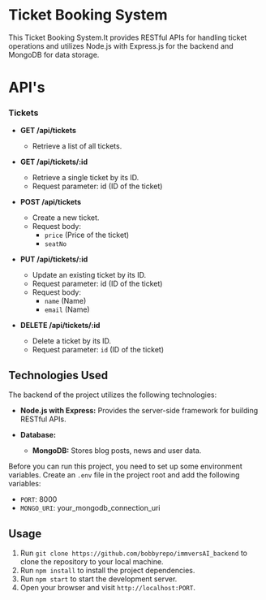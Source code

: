 # Ticket Booking System

This Ticket Booking System.It provides RESTful APIs for handling ticket operations and utilizes Node.js with Express.js for the backend and MongoDB for data storage.

# API's

### Tickets

- **GET /api/tickets**
  - Retrieve a list of all tickets.

- **GET /api/tickets/:id**
  - Retrieve a single ticket by its ID.
  - Request parameter: id (ID of the ticket)
 
- **POST /api/tickets**
  - Create a new ticket.
  - Request body:
    - `price` (Price of the ticket)
    - `seatNo`
  
- **PUT /api/tickets/:id**
  - Update an existing ticket by its ID.
  - Request parameter: id (ID of the ticket)
  - Request body:
    - `name` (Name)
    - `email` (Name)

- **DELETE /api/tickets/:id**
  - Delete a ticket by its ID.
  - Request parameter: `id` (ID of the ticket)
 
## Technologies Used

The backend of the project utilizes the following technologies:

- **Node.js with Express:** Provides the server-side framework for building RESTful APIs.

- **Database:**
  - **MongoDB:** Stores blog posts, news and user data.

Before you can run this project, you need to set up some environment variables. Create an `.env` file in the project root and add the following variables:

- `PORT`: 8000
- `MONGO_URI`: your_mongodb_connection_uri

## Usage

1. Run `git clone https://github.com/bobbyrepo/immversAI_backend` to clone the repository to your local machine.
2. Run `npm install` to install the project dependencies.
3. Run `npm start` to start the development server.
4. Open your browser and visit `http://localhost:PORT`.

  

